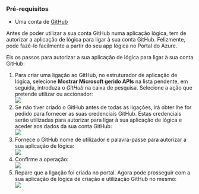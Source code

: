 ### <a name="prerequisites"></a>Pré-requisitos
- Uma conta de [GitHub](http://GitHub.com) 

Antes de poder utilizar a sua conta GitHub numa aplicação lógica, tem de autorizar a aplicação de lógica para ligar à sua conta GitHub. Felizmente, pode fazê-lo facilmente a partir do seu app lógica no Portal do Azure. 

Eis os passos para autorizar a sua aplicação de lógica para ligar à sua conta GitHub:

1. Para criar uma ligação ao GitHub, no estruturador de aplicação de lógica, selecione **Mostrar Microsoft gerido APIs** na lista pendente, em seguida, introduza o *GitHub* na caixa de pesquisa. Selecione a ação que pretende utilizar ou accionador:  
  ![](./media/connectors-create-api-github/github-1.png)
2. Se não tiver criado o GitHub antes de todas as ligações, irá obter lhe for pedido para fornecer as suas credenciais GitHub. Estas credenciais serão utilizadas para autorizar para ligar à sua aplicação de lógica e aceder aos dados da sua conta GitHub:  
  ![](./media/connectors-create-api-github/github-2.png)
3. Fornece o GitHub nome de utilizador e palavra-passe para autorizar a sua aplicação de lógica:  
  ![](./media/connectors-create-api-github/github-3.png)   
4. Confirme a operação:  
  ![](./media/connectors-create-api-github/github-4.png)   
5. Repare que a ligação foi criada no portal. Agora pode prosseguir com a sua aplicação de lógica de criação e utilização GitHub no mesmo:   
  ![](./media/connectors-create-api-github/github-5.png)   
